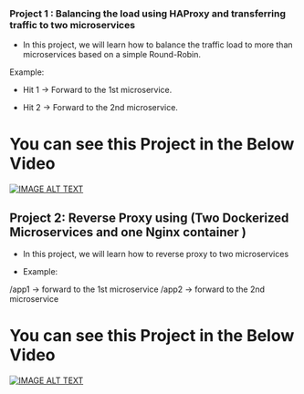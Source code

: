 ### Project 1 : Balancing the load using HAProxy and transferring traffic to two microservices

- In this project, we will learn how to balance the traffic load to more than microservices based on a simple Round-Robin.

Example:

* Hit 1  → Forward to the 1st microservice.
 
* Hit 2 →  Forward to the 2nd microservice.


# You can see this Project in the Below Video
[![IMAGE ALT TEXT](http://img.youtube.com/vi/tPjTk6381G8/0.jpg)](http://www.youtube.com/watch?v=tPjTk6381G8 " Project:1  DevOps Project using HA Proxy Load-Balancer")
## Project 2: Reverse Proxy using (Two Dockerized Microservices and one Nginx container )

 - In this project, we will learn how to reverse proxy to two microservices 

 - Example: 

  /app1  → forward to the 1st microservice
  /app2 → forward to the 2nd microservice
 
# You can see this Project in the Below Video
[![IMAGE ALT TEXT](http://img.youtube.com/vi/1gSKz7-ZaL8/0.jpg)](http://www.youtube.com/watch?v=1gSKz7-ZaL8 "Project:2 Reverse Proxy using Two Dockerized Microservices and one Nginx container ")


